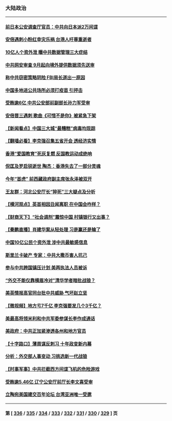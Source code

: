 ### 大陆政治
---
#### [前日本公安调查厅官员：中共向日本派2万间谍](../../pages/ncid277/n13776590.md) 
#### [安倍遇刺小粉红幸灾乐祸 台港人吁尊重逝者](../../pages/ncid277/n13776604.md) 
#### [10亿人个资外泄 曝中共数据管理三大症结](../../pages/ncid277/n13776066.md) 
#### [中共网安审查 9月起向境外提供数据须先送审](../../pages/ncid277/n13776357.md) 
#### [称中共窃密策略阴险 FBI局长道出一原因](../../pages/ncid277/n13775989.md) 
#### [中国多地进公共场所必须打疫苗 引抨击](../../pages/ncid277/n13776384.md) 
#### [受贿逾6亿 中共公安部前副部长孙力军受审](../../pages/ncid277/n13776362.md) 
#### [安倍晋三遇刺 歌曲《可惜不是你》被紧急下架](../../pages/ncid277/n13776346.md) 
#### [【新闻看点】中国三大城“最糟糕”病毒均现踪](../../pages/ncid277/n13775992.md) 
#### [【翻墙必看】李克强召集五省开会 透经济实情](../../pages/ncid277/n13776272.md) 
#### [香港“爱国教育”死灰复燃 反国教运动成绝响](../../pages/ncid277/n13776205.md) 
#### [倪匡及罗启锐逝世 陶杰：香港失去了一部分灵魂](../../pages/ncid277/n13776177.md) 
#### [今年“首虎” 前西藏政府副主席张永泽被双开](../../pages/ncid277/n13776100.md) 
#### [王友群：河北公安厅长“猝死”三大疑点及分析](../../pages/ncid277/n13775939.md) 
#### [【横河观点】英首相因丑闻离职 在中国会咋样？](../../pages/ncid277/n13776001.md) 
#### [【财商天下】“社会调剂”震惊中国 村镇银行又出事？](../../pages/ncid277/n13775860.md) 
#### [【秦鹏直播】肖建华案从轻处理 习是赢还是输了](../../pages/ncid277/n13775993.md) 
#### [中国10亿公民个资外泄 涉中共最敏感信息](../../pages/ncid277/n13775953.md) 
#### [斯里兰卡破产 专家：中共大撒币害人坑己](../../pages/ncid277/n13775779.md) 
#### [参与中共跨国镇压计划 美两执法人员被诉](../../pages/ncid277/n13775954.md) 
#### [“外交不能仅靠横眉冷对”清华学者暗批战狼？](../../pages/ncid277/n13775921.md) 
#### [美英情报高官同台批中共威胁 气坏赵立坚](../../pages/ncid277/n13775893.md) 
#### [【微视频】地方亏7千亿 李克强要发几个3千亿？](../../pages/ncid277/n13775772.md) 
#### [美最高将领米利和中共军委参谋长李作成通话](../../pages/ncid277/n13775801.md) 
#### [美政府：中共正加紧渗透各州和地方官员](../../pages/ncid277/n13775749.md) 
#### [【十字路口】薄周谋反刺习 十年政变新内幕](../../pages/ncid277/n13775776.md) 
#### [分析：外交部人事变动 习挑选新一代战狼](../../pages/ncid277/n13775323.md) 
#### [【时事军事】中共拦截西方间谍飞机的危险游戏](../../pages/ncid277/n13775408.md) 
#### [受贿逾5.46亿 辽宁公安厅前厅长李文喜受审](../../pages/ncid277/n13775577.md) 
#### [立陶宛美国建交百年论坛 台湾亚洲唯一受邀](../../pages/ncid277/n13775467.md) 

---
#### 第 [ [336](./336.md) / [335](./335.md) / [334](./334.md) / [333](./333.md) / [332](./332.md) / [331](./331.md) / [330](./330.md) / [329](./329.md) ] 页
